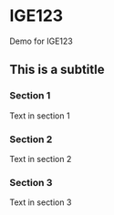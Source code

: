 # IGE123
Demo for IGE123

## This is a subtitle

### Section 1

Text in section 1

### Section 2

Text in section 2

### Section 3

Text in section 3


